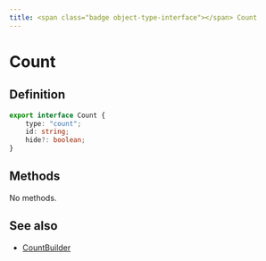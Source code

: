 ```yaml
---
title: <span class="badge object-type-interface"></span> Count
---
```

# <span class="badge object-type-interface"></span> Count

## Definition

```typescript
export interface Count {
	type: "count";
	id: string;
	hide?: boolean;
}

```
## Methods

No methods.
## See also

 * <span class="badge builder"></span> [CountBuilder](./builder-CountBuilder.md)
